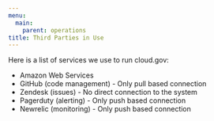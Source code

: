 ```yaml
---
menu:
  main:
    parent: operations
title: Third Parties in Use
---
```


Here is a list of services we use to run cloud.gov:

- Amazon Web Services
- GitHub (code management) - Only pull based connection
- Zendesk (issues) - No direct connection to the system
- Pagerduty (alerting) - Only push based connection
- Newrelic (monitoring) - Only push based connection
